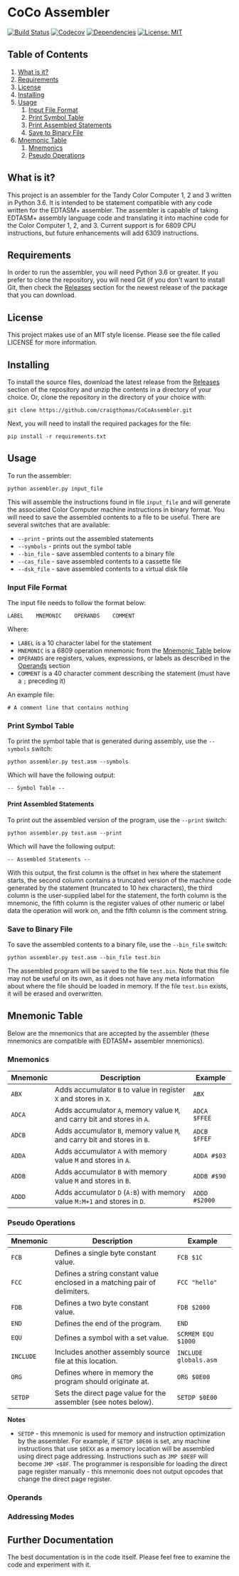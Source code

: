 # CoCo Assembler

[![Build Status](https://img.shields.io/travis/craigthomas/CoCoAssembler?style=flat-square)](https://travis-ci.org/craigthomas/CoCoAssembler) 
[![Codecov](https://img.shields.io/codecov/c/gh/craigthomas/CoCoAssembler?style=flat-square)](https://codecov.io/gh/craigthomas/CoCoAssembler) 
[![Dependencies](https://img.shields.io/librariesio/github/craigthomas/CoCoAssembler?style=flat-square)](https://libraries.io/github/craigthomas/CoCoAssembler)
[![License: MIT](https://img.shields.io/badge/license-MIT-blue.svg?style=flat-square)](https://opensource.org/licenses/MIT)

## Table of Contents

1. [What is it?](#what-is-it)
2. [Requirements](#requirements)
3. [License](#license)
4. [Installing](#installing)
5. [Usage](#usage)
   1. [Input File Format](#input-file-format)
   2. [Print Symbol Table](#print-symbol-table)
   3. [Print Assembled Statements](#print-assembled-statements)
   4. [Save to Binary File](#save-to-binary-file)
6. [Mnemonic Table](#mnemonic-table)
   1. [Mnemonics](#mnemonics)
   2. [Pseudo Operations](#pseudo-operations)

## What is it?

This project is an assembler for the Tandy Color Computer 1, 2 and 3 written in Python 3.6. 
It is intended to be statement compatible with any code written for the EDTASM+ assembler.
The assembler is capable of taking EDTASM+ assembly language code and translating it into
machine code for the Color Computer 1, 2, and 3. Current support is for 6809 CPU instructions,
but future enhancements will add 6309 instructions.

## Requirements

In order to run the assembler, you will need Python 3.6 or greater. If you
prefer to clone the repository, you will need Git (if you don't want to 
install Git, then check the [Releases](https://github.com/craigthomas/CoCoAssembler/releases)
section for the newest release of the package that you can download.

## License

This project makes use of an MIT style license. Please see the file called 
LICENSE for more information.

## Installing

To install the source files, download the latest release from the 
[Releases](https://github.com/craigthomas/CoCoAssembler/releases) 
section of the repository and unzip the contents in a directory of your 
choice. Or, clone the repository in the directory of your choice with:

    git clone https://github.com/craigthomas/CoCoAssembler.git

Next, you will need to install the required packages for the file:

    pip install -r requirements.txt

    
## Usage

To run the assembler:

    python assembler.py input_file

This will assemble the instructions found in file `input_file` and will generate
the associated Color Computer machine instructions in binary format. You will need
to save the assembled contents to a file to be useful. There are several switches
that are available:

* `--print` - prints out the assembled statements
* `--symbols` - prints out the symbol table
* `--bin_file` - save assembled contents to a binary file
* `--cas_file` - save assembled contents to a cassette file
* `--dsk_file` - save assembled contents to a virtual disk file

### Input File Format

The input file needs to follow the format below:

    LABEL    MNEMONIC    OPERANDS    COMMENT

Where:

* `LABEL` is a 10 character label for the statement
* `MNEMONIC` is a 6809 operation mnemonic from the [Mnemonic Table](#mnemonic-table) below
* `OPERANDS` are registers, values, expressions, or labels as described in the [Operands](#operands) section
* `COMMENT` is a 40 character comment describing the statement (must have a `;` preceding it)

An example file:

    # A comment line that contains nothing
    

### Print Symbol Table

To print the symbol table that is generated during assembly, use the `--symbols` 
switch:

    python assembler.py test.asm --symbols

Which will have the following output:

    -- Symbol Table --


#### Print Assembled Statements

To print out the assembled version of the program, use the `--print` switch:

    python assembler.py test.asm --print

Which will have the following output:

    -- Assembled Statements --

With this output, the first column is the offset in hex where the statement starts,
the second column contains a truncated version of the machine code generated by the
statement (truncated to 10 hex characters), the third column is the user-supplied 
label for the statement, the forth column is the mnemonic, the fifth
column is the register values of other numeric or label data the operation will
work on, and the fifth column is the comment string.


### Save to Binary File

To save the assembled contents to a binary file, use the `--bin_file` switch:

    python assembler.py test.asm --bin_file test.bin
    
The assembled program will be saved to the file `test.bin`. Note that this file
may not be useful on its own, as it does not have any meta information about
where the file should be loaded in memory. If the file `test.bin` exists, it will
be erased and overwritten.

## Mnemonic Table

Below are the mnemonics that are accepted by the assembler (these mnemonics are 
compatible with EDTASM+ assembler mnemonics).
 
### Mnemonics

| Mnemonic | Description | Example |
| -------- | ----------- | ------- |
| `ABX`    | Adds accumulator `B` to value in register `X` and stores in `X`.           | `ABX`                  |
| `ADCA`   | Adds accumulator `A`, memory value `M`, and carry bit and stores in `A`.   | `ADCA $FFEE`           |
| `ADCB`   | Adds accumulator `B`, memory value `M`, and carry bit and stores in `B`.   | `ADCB $FFEF`           |
| `ADDA`   | Adds accumulator `A` with memory value `M` and stores in `A`.              | `ADDA #$03`            |
| `ADDB`   | Adds accumulator `B` with memory value `M` and stores in `B`.              | `ADDB #$90`            |
| `ADDD`   | Adds accumulator `D` (`A:B`) with memory value `M:M+1` and stores in `D`.  | `ADDD #$2000`          |

### Pseudo Operations

| Mnemonic | Description | Example |
| -------- | ----------- | ------- |
| `FCB`    | Defines a single byte constant value.                                      | `FCB $1C`              |
| `FCC`    | Defines a string constant value enclosed in a matching pair of delimiters. | `FCC "hello"`          |
| `FDB`    | Defines a two byte constant value.                                         | `FDB $2000`            |
| `END`    | Defines the end of the program.                                            | `END`                  |
| `EQU`    | Defines a symbol with a set value.                                         | `SCRMEM EQU $1000`     |
| `INCLUDE`| Includes another assembly source file at this location.                    | `INCLUDE globals.asm`  |
| `ORG`    | Defines where in memory the program should originate at.                   | `ORG $0E00`            |
| `SETDP`  | Sets the direct page value for the assembler (see notes below).            | `SETDP $0E00`          |

**Notes**

* `SETDP` - this mnemonic is used for memory and instruction optimization by the assembler. For example, 
if `SETDP $0E00` is set, any machine instructions that use `$0EXX` as a memory location will be assembled 
using direct page addressing. Instructions such as `JMP $0E8F` will become `JMP <$8F`. The programmer is 
responsible for loading the direct page register manually - this mnemonic does not output opcodes that
change the direct page register. 

### Operands

### Addressing Modes

## Further Documentation

The best documentation is in the code itself. Please feel free to examine the
code and experiment with it.
